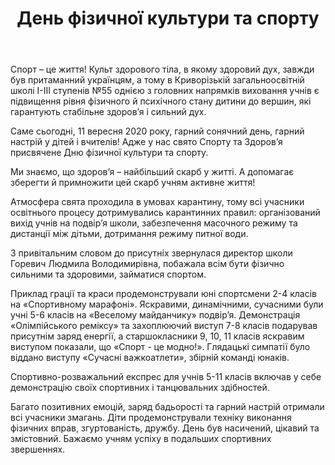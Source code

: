 ﻿---
title: День фізичної культури та спорту
---

Спорт – це життя! Культ здорового тіла, в якому здоровий дух, завжди був притаманний українцям, а тому в Криворізькій загальноосвітній школі І-ІІІ ступенів №55 однією з головних напрямків виховання учнів є підвищення рівня фізичного й психічного стану дитини до вершин, які гарантують стабільне здоров’я і сильний дух.

Саме сьогодні, 11 вересня 2020 року, гарний сонячний день, гарний настрій у дітей і вчителів! Адже у нас свято Спорту та Здоров’я присвячене Дню фізичної культури та спорту.

Ми знаємо, що здоров’я – найбільший скарб у житті. А допомагає зберегти й примножити цей скарб учням активне життя!

Атмосфера свята проходила в умовах карантину, тому всі учасники освітнього процесу дотримувались карантинних правил: організований вихід учнів на подвір’я школи, забезпечення масочного режиму та дистанції між дітьми, дотримання режиму питної води.

З привітальним словом до присутніх звернулася директор школи Горевич Людмила Володимирівна, побажала всім бути фізично сильними та здоровими, займатися спортом.

Приклад грації та краси продемонстрували юні спортсмени 2-4 класів на «Спортивному марафоні». Яскравими, динамічними, сучасними були учні 5-6 класів на «Веселому майданчику» подвір’я. Демонстрація «Олімпійського реміксу» та захоплюючий виступ 7-8 класів подарував присутнім заряд енергії, а старшокласники 9, 10, 11 класів яскравим виступом показали, що «Спорт - це модно!». Глядацькі симпатії було віддано виступу «Сучасні важкоатлети», збірній команді юнаків.

Спортивно-розважальний експрес для учнів 5-11 класів включав у себе демонстрацію своїх спортивних і танцювальних здібностей.

Багато позитивних емоцій, заряд бадьорості та гарний настрій отримали всі учасники змагань. Діти продемонстрували техніку виконання фізичних вправ, згуртованість, дружбу. День був насичений, цікавий та змістовний. Бажаємо учням успіху в подальших спортивних звершеннях.

<youtube id="GwB0p0NwFrE"></youtube>

<slideshow></slideshow>
